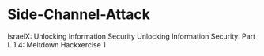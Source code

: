 # Side-Channel-Attack
IsraelX: Unlocking Information Security Unlocking Information Security: Part Ⅰ. 1.4: Meltdown  Hackxercise 1
